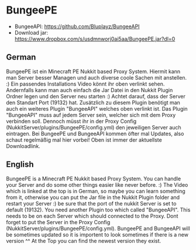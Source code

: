 # BungeePE
- BungeeAPI: https://github.com/Bluplayz/BungeeAPI
- Download jar: https://www.dropbox.com/s/usdmnworj0ai5aa/BungeePE.jar?dl=0

## German

BungeePE ist ein Minecraft PE Nukkit based Proxy System. Hiermit kann man Server besser Managen und auch diverse coole Sachen mit anstellen. :) Ein passendes Installations Video könnt ihr oben verlinkt sehen. Andernfalls kann man auch einfach die Jar Datei in den Nukkit Plugin Ordner legen und den Server neu starten :) Achtet darauf, dass der Server den Standart Port (19132) hat. Zusätzlich zu diesem Plugin benötigt man auch ein weiteres Plugin "BungeeAPI" welches oben verlinkt ist. Das Plugin "BungeeAPI" muss auf jedem Server sein, welcher sich mit dem Proxy verbinden soll. Dennoch müsst ihr in der Proxy Config (NukkitServer/plugins/BungeePE/config.yml) den jeweiligen Server auch eintragen. Bei BungeePE und BungeeAPI kommen öfter mal Updates, also schaut regelmäßig mal hier vorbei! Oben ist immer der aktuellste Downloadlink.

## English
BungeePE is a Minecraft PE Nukkit based Proxy System. You can handle your Server and do some other things easier like never before. :) The Video which is linked at the top is in German, so maybe you can learn something from it, otherwise you can put the Jar file in the Nukkit Plugin folder and restart your Server :) be sure that the port of the nukkit Server is set to default (19132). You need another Plugin too which called "BungeeAPI". This needs to be on each Server which should connected to the Proxy. Dont forget to put the Server in the Proxy Config (NukkitServer/plugins/BungeePE/config.yml). BungeePE and BungeeAPI will be sometimes updated so it is importent to look sometimes if there is a new version ^^ At the Top you can find the newest version they exist.
